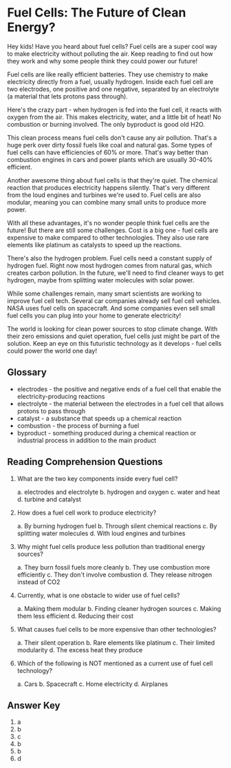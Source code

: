# Fuel Cells: The Future of Clean Energy?

Hey kids! Have you heard about fuel cells? Fuel cells are a super cool way to make electricity without polluting the air. Keep reading to find out how they work and why some people think they could power our future!

Fuel cells are like really efficient batteries. They use chemistry to make electricity directly from a fuel, usually hydrogen. Inside each fuel cell are two electrodes, one positive and one negative, separated by an electrolyte (a material that lets protons pass through).

Here's the crazy part - when hydrogen is fed into the fuel cell, it reacts with oxygen from the air. This makes electricity, water, and a little bit of heat! No combustion or burning involved. The only byproduct is good old H2O.

This clean process means fuel cells don't cause any air pollution. That's a huge perk over dirty fossil fuels like coal and natural gas. Some types of fuel cells can have efficiencies of 60% or more. That's way better than combustion engines in cars and power plants which are usually 30-40% efficient.

Another awesome thing about fuel cells is that they're quiet. The chemical reaction that produces electricity happens silently. That's very different from the loud engines and turbines we're used to. Fuel cells are also modular, meaning you can combine many small units to produce more power.

With all these advantages, it's no wonder people think fuel cells are the future! But there are still some challenges. Cost is a big one - fuel cells are expensive to make compared to other technologies. They also use rare elements like platinum as catalysts to speed up the reactions.

There's also the hydrogen problem. Fuel cells need a constant supply of hydrogen fuel. Right now most hydrogen comes from natural gas, which creates carbon pollution. In the future, we'll need to find cleaner ways to get hydrogen, maybe from splitting water molecules with solar power.

While some challenges remain, many smart scientists are working to improve fuel cell tech. Several car companies already sell fuel cell vehicles. NASA uses fuel cells on spacecraft. And some companies even sell small fuel cells you can plug into your home to generate electricity!

The world is looking for clean power sources to stop climate change. With their zero emissions and quiet operation, fuel cells just might be part of the solution. Keep an eye on this futuristic technology as it develops - fuel cells could power the world one day!

## Glossary

- electrodes - the positive and negative ends of a fuel cell that enable the electricity-producing reactions
- electrolyte - the material between the electrodes in a fuel cell that allows protons to pass through
- catalyst - a substance that speeds up a chemical reaction
- combustion - the process of burning a fuel
- byproduct - something produced during a chemical reaction or industrial process in addition to the main product

## Reading Comprehension Questions

1. What are the two key components inside every fuel cell?

   a. electrodes and electrolyte
   b. hydrogen and oxygen
   c. water and heat
   d. turbine and catalyst

2. How does a fuel cell work to produce electricity?

   a. By burning hydrogen fuel
   b. Through silent chemical reactions
   c. By splitting water molecules
   d. With loud engines and turbines

3. Why might fuel cells produce less pollution than traditional energy sources?

   a. They burn fossil fuels more cleanly
   b. They use combustion more efficiently
   c. They don't involve combustion
   d. They release nitrogen instead of CO2

4. Currently, what is one obstacle to wider use of fuel cells?

   a. Making them modular
   b. Finding cleaner hydrogen sources
   c. Making them less efficient
   d. Reducing their cost

5. What causes fuel cells to be more expensive than other technologies?

   a. Their silent operation
   b. Rare elements like platinum
   c. Their limited modularity
   d. The excess heat they produce

6. Which of the following is NOT mentioned as a current use of fuel cell technology?

   a. Cars
   b. Spacecraft
   c. Home electricity
   d. Airplanes

## Answer Key

1. a
2. b
3. c
4. b
5. b
6. d
